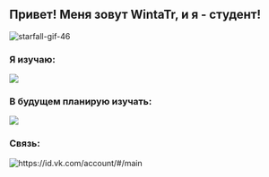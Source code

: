 ## Привет! Меня зовут WintaTr, и я - студент!

![starfall-gif-46](https://github.com/WintaTr/WintaTr/assets/144223379/959e8b20-24cf-4871-a2e7-9f45f04e0e60)

### Я изучаю:
<img src= "https://img.shields.io/badge/PYTHON-16b091?style=for-the-badge&logo=Python&logoColor=yellow" />


### В будущем планирую изучать:
<img src= "https://img.shields.io/badge/C++-621792?style=for-the-badge&logo=cplusplus&logoColor=b2ffcc" />

### Связь:
<img src= "https://img.shields.io/badge/[C++](https://id.vk.com/account/#/main)-621792?style=for-the-badge&logo=vk&logoColor=b2ffcc" alt="https://id.vk.com/account/#/main" />
